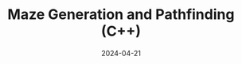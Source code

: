 ---
draft: false
title: Maze Generation and Pathfinding (C++)
description: Grid-based maze generation and flood-fill pathfinding.
date: 2024-04-21
url: /blog/mazegen
---